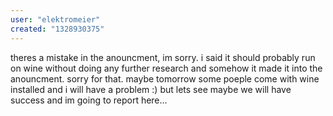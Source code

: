 ```yaml
---
user: "elektromeier"
created: "1328930375"
---
```


theres a mistake in the anouncment, im sorry. i said it should probably run on wine without doing any further research and somehow it made it into the anouncment. sorry for that. maybe tomorrow some poeple come with wine installed and i will have a problem :) but lets see maybe we will have success and im going to report here...


